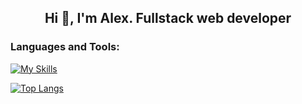 <h2 align="center">Hi 👋, I'm Alex. Fullstack web developer</h2> 

<h3 align="left">Languages and Tools:</h3>

[![My Skills](https://skillicons.dev/icons?i=ts,js,nodejs,react,redux,express,jest,mongodb,firebase,git,blender,cpp,arduino,figma,tailwind,html,css)](https://skillicons.dev)
  
[![Top Langs](https://github-readme-stats-git-masterrstaa-rickstaa.vercel.app/api/top-langs/?username=TraceOfHumanity&hide=html,liquid,css,scss&theme=gotham&langs_count=3)](https://github.com/anuraghazra/github-readme-stats)


 
